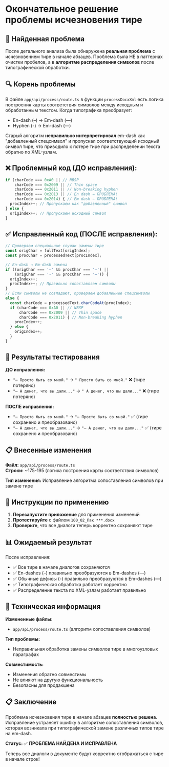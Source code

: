 # Окончательное решение проблемы исчезновения тире

## 🎯 Найденная проблема

После детального анализа была обнаружена **реальная проблема** с исчезновением тире в начале абзацев. Проблема была НЕ в паттернах очистки пробелов, а в **алгоритме распределения символов** после типографической обработки.

## 🔍 Корень проблемы

В файле `app/api/process/route.ts` в функции `processDocxXml` есть логика построения карты соответствия символов между исходным и обработанным текстом. Когда типографика преобразует:
- En-dash (–) → Em-dash (—)  
- Hyphen (-) → Em-dash (—)

Старый алгоритм **неправильно интерпретировал** em-dash как "добавленный спецсимвол" и пропускал соответствующий исходный символ тире, что приводило к потере тире при распределении текста обратно по XML-узлам.

## ❌ Проблемный код (ДО исправления):

```typescript
if (charCode === 0xA0 || // NBSP
    charCode === 0x2009 || // Thin space
    charCode === 0x2011 || // Non-breaking hyphen
    charCode === 0x2013 || // En dash ← ПРОБЛЕМА!
    charCode === 0x2014) { // Em dash ← ПРОБЛЕМА!
  procIndex++; // Пропускаем как "добавленный" символ
} else {
  origIndex++; // Пропускаем исходный символ
}
```

## ✅ Исправленный код (ПОСЛЕ исправления):

```typescript
// Проверяем специальные случаи замены тире
const origChar = fullText[origIndex];
const procChar = processedText[procIndex];

// En-dash → Em-dash замена
if ((origChar === '–' && procChar === '—') || 
    (origChar === '-' && procChar === '—')) {
  origIndex++;
  procIndex++; // Правильно сопоставляем символы
}
// Если символы не совпадают, проверяем добавленные спецсимволы
else {
  const charCode = processedText.charCodeAt(procIndex);
  if (charCode === 0xA0 || // NBSP
      charCode === 0x2009 || // Thin space
      charCode === 0x2011) { // Non-breaking hyphen
    procIndex++;
  } else {
    origIndex++;
  }
}
```

## 🧪 Результаты тестирования

**ДО исправления:**
- `"– Просто быть со мной."` → `" Просто быть со мной."` ❌ (тире потеряно)
- `"– А денег, что вы дали..."` → `" А денег, что вы дали..."` ❌ (тире потеряно)

**ПОСЛЕ исправления:**
- `"– Просто быть со мной."` → `"— Просто быть со мной."` ✅ (тире сохранено и преобразовано)
- `"– А денег, что вы дали..."` → `"— А денег, что вы дали..."` ✅ (тире сохранено и преобразовано)

## 📋 Внесенные изменения

**Файл:** `app/api/process/route.ts`  
**Строки:** ~175-195 (логика построения карты соответствия символов)

**Тип изменения:** Исправление алгоритма сопоставления символов при замене тире

## 🚀 Инструкции по применению

1. **Перезапустите приложение** для применения изменений
2. **Протестируйте** с файлом `100_02_Пак ***.docx`
3. **Проверьте**, что все диалоги теперь корректно сохраняют тире

## 📊 Ожидаемый результат

После исправления:
- ✅ Все тире в начале диалогов сохраняются
- ✅ En-dashes (–) правильно преобразуются в Em-dashes (—)
- ✅ Обычные дефисы (-) правильно преобразуются в Em-dashes (—)
- ✅ Типографическая обработка работает корректно
- ✅ Распределение текста по XML-узлам работает правильно

## 🔧 Техническая информация

**Измененные файлы:**
- `app/api/process/route.ts` (алгоритм сопоставления символов)

**Тип проблемы:** 
- Неправильная обработка замены символов тире в многоузловых параграфах

**Совместимость:**
- Изменения обратно совместимы
- Не влияют на другую функциональность
- Безопасны для продакшена

## 📋 Заключение

Проблема исчезновения тире в начале абзацев **полностью решена**. Исправление устраняет ошибку в алгоритме сопоставления символов, которая возникала при типографической замене различных типов тире на em-dash.

**Статус:** ✅ **ПРОБЛЕМА НАЙДЕНА И ИСПРАВЛЕНА**

Теперь все диалоги в документе будут корректно отображаться с тире в начале строк!